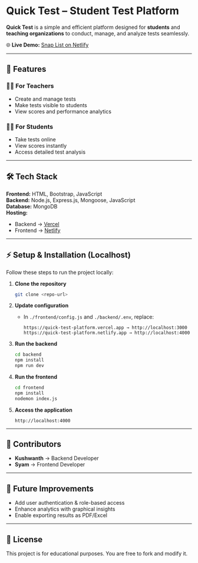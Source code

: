 # Quick Test – Student Test Platform

**Quick Test** is a simple and efficient platform designed for **students** and **teaching organizations** to conduct, manage, and analyze tests seamlessly.

🌐 **Live Demo:** [Snap List on Netlify](https://quick-test-platform.netlify.app/)

---

## 🚀 Features

### 👨‍🏫 For Teachers
- Create and manage tests
- Make tests visible to students
- View scores and performance analytics

### 👩‍🎓 For Students
- Take tests online
- View scores instantly
- Access detailed test analysis

---

## 🛠️ Tech Stack

**Frontend:** HTML, Bootstrap, JavaScript  
**Backend:** Node.js, Express.js, Mongoose, JavaScript  
**Database:** MongoDB  
**Hosting:**  
- Backend → [Vercel](https://vercel.com)  
- Frontend → [Netlify](https://netlify.com)

---

## ⚡ Setup & Installation (Localhost)

Follow these steps to run the project locally:

1. **Clone the repository**
   ```bash
   git clone <repo-url>
   ```

2. **Update configuration**
   - In `./frontend/config.js` and `./backend/.env`, replace:  
     ```
     https://quick-test-platform.vercel.app → http://localhost:3000
     https://quick-test-platform.netlify.app → http://localhost:4000
     ```

3. **Run the backend**
   ```bash
   cd backend
   npm install
   npm run dev
   ```

4. **Run the frontend**
   ```bash
   cd frontend
   npm install
   nodemon index.js
   ```

5. **Access the application**
   ```
   http://localhost:4000
   ```

---

## 👥 Contributors
- **Kushwanth** → Backend Developer  
- **Syam** → Frontend Developer

---

## 📌 Future Improvements
- Add user authentication & role-based access
- Enhance analytics with graphical insights
- Enable exporting results as PDF/Excel

---

## 📄 License
This project is for educational purposes. You are free to fork and modify it.
